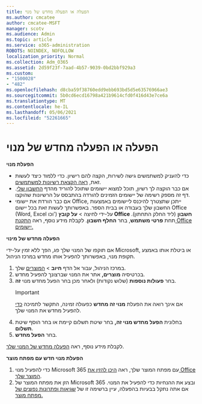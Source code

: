 ```yaml
---
title: הפעלה או הפעלה מחדש של מנוי
ms.author: cmcatee
author: cmcatee-MSFT
manager: scotv
ms.audience: Admin
ms.topic: article
ms.service: o365-administration
ROBOTS: NOINDEX, NOFOLLOW
localization_priority: Normal
ms.collection: Adm_O365
ms.assetid: 2d59f23f-7aad-4b57-9039-0bd2bbf929a3
ms.custom:
- "1500028"
- "482"
ms.openlocfilehash: d8cba59f38760edd9ebb693bd5d5e63576966ae3
ms.sourcegitcommit: 5b0cd6ecd16798a421b9614cfd0f416d43e7ce6a
ms.translationtype: MT
ms.contentlocale: he-IL
ms.lasthandoff: 05/06/2021
ms.locfileid: "52261665"
---
```

# <a name="activate-or-reactivate-a-subscription"></a>הפעלה או הפעלה מחדש של מנוי

**הפעלת מנוי**

- כדי להעניק למשתמשים גישה לשירות, הקצה להם רישיון. כדי ללמוד כיצד לעשות זאת, [ראה הקצאת רשיונות למשתמשים](https://docs.microsoft.com/microsoft-365/admin/manage/assign-licenses-to-users).
- אם כבר הוקצה לך רשיון, תוכל למצוא יישומים שתוכל להוריד מהדף [החשבון שלי](https://portal.office.com/account/#installs). דף זה מספק רשימה של יישומים הזמינים להורדה בהתבסס על הרשיונות שהוקצו.
- אם כבר הורדת את יישומי Office, ייתכן שתצטרך להיכנס ליישומים באמצעות החשבון שלך בעבודה או בבית הספר. באפשרותך לעשות זאת בכל יישום Office (Word, Excel וכו') על-ידי לחיצה  >  **על קובץ Office חשבון** (ליד החלק התחתון). תחת **פרטי משתמש**, בחר **החלף חשבון**. לקבלת מידע נוסף, ראה [התקנת Office יישומים.](https://docs.microsoft.com/microsoft-365/admin/setup/install-applications)

**הפעלה מחדש של מינוי**

אם תוקפו של המנוי שלך פג, הפך ללא זמין על-ידי Microsoft, או ביטלת אותו באמצע תקופת מנוי, באפשרותך להפעיל אותו מחדש במרכז הניהול.
  
1. במרכז הניהול, עבור אל הדף **חיוב**  >  [המוצרים](https://go.microsoft.com/fwlink/p/?linkid=842054) שלך.
2. בכרטיסיה **מוצרים,** אתר את המנוי שברצונך להפעיל מחדש.
3. בחר **פעולות נוספות** (שלוש נקודות) ולאחר מכן בחר הפעל מחדש מנוי **זה**.
    > [!IMPORTANT]
    > אם אינך רואה את הפעלת **מנוי זה מחדש** כפעולה זמינה, התקשר לתמיכה [כדי](/microsoft-365/admin/contact-support-for-business-products) להפעיל מחדש את המנוי שלך.
4. בחלונית **הפעל מחדש מנוי זה,** בחר שיטת תשלום קיימת או בחר הוסף שיטת **תשלום**.
5. בחר **הפעל מחדש**.

לקבלת מידע נוסף, ראה [הפעלה מחדש של המנוי שלך](https://docs.microsoft.com/microsoft-365/commerce/subscriptions/reactivate-your-subscription).

**הפעלת מנוי חדש עם מפתח מוצר**

1. כדי להפעיל מנוי Microsoft 365 עם מפתח המוצר שלך, ראה [היכן להזין את Office המוצר שלך](https://support.office.com/article/where-to-enter-your-office-product-key-0a82e5ae-739e-4b92-a6f4-2ec780c185db).
2. הזן את מפתח המוצר של Microsoft 365 ובצע את ההנחיות כדי להפעיל את המנוי. אם אתה נתקל בבעיות בהפעלה, עיין ברשימה זו של [שגיאות ופתרונות נפוצים של מפתח מוצר.](https://docs.microsoft.com/microsoft-365/commerce/product-key-errors-and-solutions)